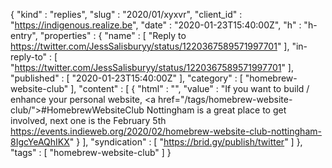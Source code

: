 {
  "kind" : "replies",
  "slug" : "2020/01/xyxvr",
  "client_id" : "https://indigenous.realize.be",
  "date" : "2020-01-23T15:40:00Z",
  "h" : "h-entry",
  "properties" : {
    "name" : [ "Reply to https://twitter.com/JessSalisburyy/status/1220367589571997701" ],
    "in-reply-to" : [ "https://twitter.com/JessSalisburyy/status/1220367589571997701" ],
    "published" : [ "2020-01-23T15:40:00Z" ],
    "category" : [ "homebrew-website-club" ],
    "content" : [ {
      "html" : "",
      "value" : "If you want to build / enhance your personal website, <a href=\"/tags/homebrew-website-club/\">#HomebrewWebsiteClub</a> Nottingham is a great place to get involved, next one is the February 5th https://events.indieweb.org/2020/02/homebrew-website-club-nottingham-8IgcYeAQhIKX"
    } ],
    "syndication" : [ "https://brid.gy/publish/twitter" ]
  },
  "tags" : [ "homebrew-website-club" ]
}
